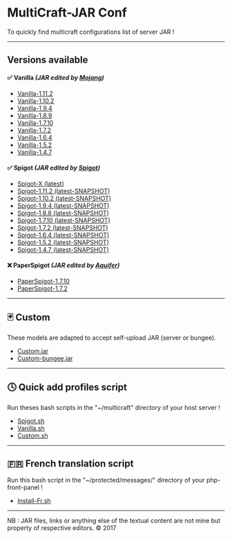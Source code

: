 MultiCraft-JAR Conf
=====
To quickly find multicraft configurations list of server JAR !

-----
Versions available
-----

#### ✅ Vanilla _(JAR edited by [Mojang](https://mojang.com))_
* [Vanilla-1.11.2](https://raw.githubusercontent.com/ValentinTh/MultiCraft-JAR-Conf/master/vanilla/vanilla-1.11.2.jar.conf)
* [Vanilla-1.10.2](https://raw.githubusercontent.com/ValentinTh/MultiCraft-JAR-Conf/master/vanilla/vanilla-1.10.2.jar.conf)
* [Vanilla-1.9.4](https://raw.githubusercontent.com/ValentinTh/MultiCraft-JAR-Conf/master/vanilla/vanilla-1.9.4.jar.conf)
* [Vanilla-1.8.9](https://raw.githubusercontent.com/ValentinTh/MultiCraft-JAR-Conf/master/vanilla/vanilla-1.8.9.jar.conf)
* [Vanilla-1.7.10](https://raw.githubusercontent.com/ValentinTh/MultiCraft-JAR-Conf/master/vanilla/vanilla-1.7.10.jar.conf)
* [Vanilla-1.7.2](https://raw.githubusercontent.com/ValentinTh/MultiCraft-JAR-Conf/master/vanilla/vanilla-1.7.2.jar.conf)
* [Vanilla-1.6.4](https://raw.githubusercontent.com/ValentinTh/MultiCraft-JAR-Conf/master/vanilla/vanilla-1.6.4.jar.conf)
* [Vanilla-1.5.2](https://raw.githubusercontent.com/ValentinTh/MultiCraft-JAR-Conf/master/vanilla/vanilla-1.5.2.jar.conf)
* [Vanilla-1.4.7](https://raw.githubusercontent.com/ValentinTh/MultiCraft-JAR-Conf/master/vanilla/vanilla-1.4.7.jar.conf)

#### ✅ Spigot _(JAR edited by [Spigot](https://spigotmc.org))_
* [Spigot-X (latest)](https://raw.githubusercontent.com/ValentinTh/MultiCraft-JAR-Conf/master/spigot/spigot-x-latest.jar.conf)
* [Spigot-1.11.2 (latest-SNAPSHOT)](https://raw.githubusercontent.com/ValentinTh/MultiCraft-JAR-Conf/master/spigot/spigot-1.11.2.jar.conf)
* [Spigot-1.10.2 (latest-SNAPSHOT)](https://raw.githubusercontent.com/ValentinTh/MultiCraft-JAR-Conf/master/spigot/spigot-1.10.2.jar.conf)
* [Spigot-1.9.4 (latest-SNAPSHOT)](https://raw.githubusercontent.com/ValentinTh/MultiCraft-JAR-Conf/master/spigot/spigot-1.9.4.jar.conf)
* [Spigot-1.8.8 (latest-SNAPSHOT)](https://raw.githubusercontent.com/ValentinTh/MultiCraft-JAR-Conf/master/spigot/spigot-1.8.8.jar.conf)
* [Spigot-1.7.10 (latest-SNAPSHOT)](https://raw.githubusercontent.com/ValentinTh/MultiCraft-JAR-Conf/master/spigot/spigot-1.7.10-b1657.jar.conf)
* [Spigot-1.7.2 (latest-SNAPSHOT)](https://raw.githubusercontent.com/ValentinTh/MultiCraft-JAR-Conf/master/spigot/spigot-1.7.2-b1339.jar.conf)
* [Spigot-1.6.4 (latest-SNAPSHOT)](https://raw.githubusercontent.com/ValentinTh/MultiCraft-JAR-Conf/master/spigot/spigot-1.6.4.jar.conf)
* [Spigot-1.5.2 (latest-SNAPSHOT)](https://raw.githubusercontent.com/ValentinTh/MultiCraft-JAR-Conf/master/spigot/spigot-1.5.2.jar.conf)
* [Spigot-1.4.7 (latest-SNAPSHOT)](https://raw.githubusercontent.com/ValentinTh/MultiCraft-JAR-Conf/master/spigot/spigot-1.4.7.jar.conf)

#### ❌ PaperSpigot _(JAR edited by [Aquifer](https://aquifermc.org))_
* [PaperSpigot-1.7.10]()
* [PaperSpigot-1.7.2]()

----
🃏 Custom
-----
These models are adapted to accept self-upload JAR (server or bungee).
* [Custom.jar](https://raw.githubusercontent.com/ValentinTh/MultiCraft-JAR-Conf/master/custom/custom.jar.conf)
* [Custom-bungee.jar](https://raw.githubusercontent.com/ValentinTh/MultiCraft-JAR-Conf/master/custom/custom-bungee.jar.conf)
-----
🕓 Quick add profiles script
-----
Run theses bash scripts in the "~/multicraft" directory of your host server !
* [Spigot.sh](https://raw.githubusercontent.com/ValentinTh/MultiCraft-JAR-Conf/master/spigot/spigot.sh)
* [Vanilla.sh](https://raw.githubusercontent.com/ValentinTh/MultiCraft-JAR-Conf/master/vanilla/vanilla.sh)
* [Custom.sh](https://raw.githubusercontent.com/ValentinTh/MultiCraft-JAR-Conf/master/custom/custom.sh)
-----
🇫🇷 French translation script
-----
Run this bash script in the "~/protected/messages/" directory of your php-front-panel !
* [Install-Fr.sh](https://raw.githubusercontent.com/ValentinTh/MultiCraft-JAR-Conf/master/translate/install-fr.sh)
-----
NB : JAR files, links or anything else of the textual content are not mine but property of respective editors.
© 2017
